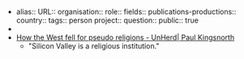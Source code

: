 - alias::
  URL::
  organisation::
  role::
  fields::
  publications-productions:: 
  country::
  tags:: person
  project::
  question::
  public:: true
-
- [How the West fell for pseudo religions - UnHerd| Paul Kingsnorth](https://unherd.com/watch-listen/how-the-west-fell-for-pseudo-religions/)
	- "Silicon Valley is a religious institution."